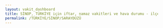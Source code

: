 ```yaml
---
layout: vakit_dashboard
title: SİNOP, TÜRKİYE için iftar, namaz vakitleri ve hava durumu - ilçe/eyalet seç
permalink: /TÜRKİYE/SİNOP/SARAYDÜZÜ
---
```


<script type="text/javascript">
  var GLOBAL_COUNTRY = 'TÜRKİYE';
  var GLOBAL_CITY = 'SİNOP';
  var GLOBAL_STATE = 'SARAYDÜZÜ';
  var lat = 72;
  var lon = 21;
</script>
